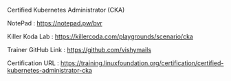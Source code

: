 Certified Kubernetes Administrator (CKA)

NotePad : https://notepad.pw/bvr <br>


Killer Koda Lab : https://killercoda.com/playgrounds/scenario/cka <br>


Trainer GitHub Link : https://github.com/vishymails

Certification URL : https://training.linuxfoundation.org/certification/certified-kubernetes-administrator-cka
